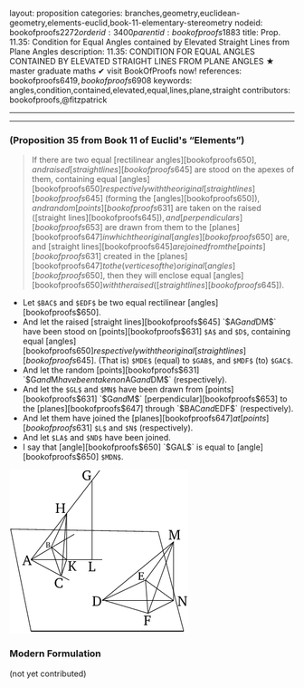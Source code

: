 layout: proposition
categories: branches,geometry,euclidean-geometry,elements-euclid,book-11-elementary-stereometry
nodeid: bookofproofs$2272
orderid: 3400
parentid: bookofproofs$1883
title: Prop. 11.35: Condition for Equal Angles contained by Elevated Straight Lines from Plane Angles
description: 11.35: CONDITION FOR EQUAL ANGLES CONTAINED BY ELEVATED STRAIGHT LINES FROM PLANE ANGLES &#9733; master graduate maths &#10004; visit BookOfProofs now!
references: bookofproofs$6419,bookofproofs$6908
keywords: angles,condition,contained,elevated,equal,lines,plane,straight
contributors: bookofproofs,@fitzpatrick

---


---

### (Proposition 35 from Book 11 of Euclid's “Elements”)

> If there are two equal [rectilinear angles][bookofproofs$650], and raised [straight lines][bookofproofs$645] are stood on the apexes of them, containing equal [angles][bookofproofs$650] respectively with the original [straight lines][bookofproofs$645] (forming the [angles][bookofproofs$650]), and random [points][bookofproofs$631] are taken on the raised ([straight lines][bookofproofs$645]), and [perpendiculars][bookofproofs$653] are drawn from them to the [planes][bookofproofs$647] in which the original [angles][bookofproofs$650] are, and [straight lines][bookofproofs$645] are joined from the [points][bookofproofs$631] created in the [planes][bookofproofs$647] to the (vertices of the) original [angles][bookofproofs$650], then they will enclose equal [angles][bookofproofs$650] with the raised ([straight lines][bookofproofs$645]).
* Let `$BAC$` and `$EDF$` be two equal rectilinear [angles][bookofproofs$650].
* And let the raised [straight lines][bookofproofs$645] `$AG$` and `$DM$` have been stood on [points][bookofproofs$631] `$A$` and `$D$`, containing equal [angles][bookofproofs$650] respectively with the original [straight lines][bookofproofs$645]. (That is) `$MDE$` (equal) to `$GAB$`, and `$MDF$` (to) `$GAC$`.
* And let the random [points][bookofproofs$631] `$G$` and `$M$` have been taken on `$AG$` and `$DM$` (respectively).
* And let the `$GL$` and `$MN$` have been drawn from [points][bookofproofs$631] `$G$` and `$M$` [perpendicular][bookofproofs$653] to the [planes][bookofproofs$647] through `$BAC$` and `$EDF$` (respectively).
* And let them have joined the [planes][bookofproofs$647] at [points][bookofproofs$631] `$L$` and `$N$` (respectively).
* And let `$LA$` and `$ND$` have been joined.
* I say that [angle][bookofproofs$650] `$GAL$` is equal to [angle][bookofproofs$650] `$MDN$`.

![fig35e](https://github.com/bookofproofs/bookofproofs.github.io/blob/main/_sources/_assets/images/euclid/Book11/fig35e.png?raw=true)



### Modern Formulation

(not yet contributed)
